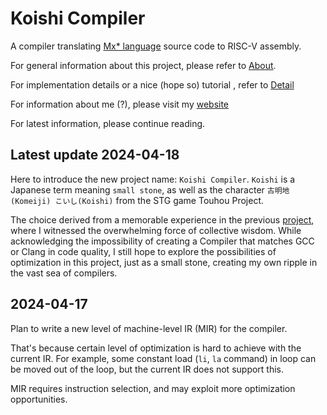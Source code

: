 # Koishi Compiler

A compiler translating [Mx* language](https://github.com/ACMClassCourses/Compiler-Design-Implementation?tab=readme-ov-file#%E4%BA%8Cmx-%E8%AF%AD%E8%A8%80%E5%AE%9A%E4%B9%89) source code to RISC-V assembly.

For general information about this project, please refer to [About](docs/about.md).

For implementation details or a nice (hope so) tutorial , refer to [Detail](docs/detail.md)

For information about me (?), please visit my [website](https://darksharpness.github.io)

For latest information, please continue reading.

## Latest update 2024-04-18

Here to introduce the new project name: `Koishi Compiler`. `Koishi` is a Japanese term meaning `small stone`, as well as the character `古明地(Komeiji) こいし(Koishi)` from the STG game Touhou Project.

The choice derived from a memorable experience in the previous [project](https://github.com/DarkSharpness/Mx-Compiler), where I witnessed the overwhelming force of collective wisdom. While acknowledging the impossibility of creating a Compiler that matches GCC or Clang in code quality, I still hope to explore the possibilities of optimization in this project, just as a small stone, creating my own ripple in the vast sea of compilers.

## 2024-04-17

Plan to write a new level of machine-level IR (MIR) for the compiler.

That's because certain level of optimization is hard to achieve with the current IR. For example, some constant load (`li`, `la` command) in loop can be moved out of the loop, but the current IR does not support this.

MIR requires instruction selection, and may exploit more optimization opportunities.
